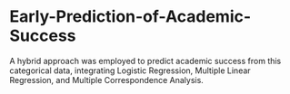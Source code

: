 # Early-Prediction-of-Academic-Success
A hybrid approach was employed to predict academic success from this categorical data, integrating Logistic Regression, Multiple Linear Regression, and Multiple Correspondence Analysis.
